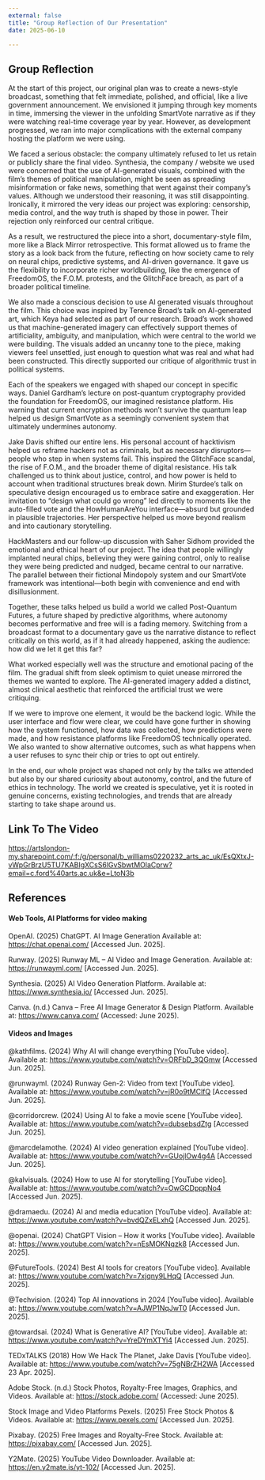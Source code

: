 ```yaml
---
external: false
title: "Group Reflection of Our Presentation" 
date: 2025-06-10 

---
```


## Group Reflection 

At the start of this project, our original plan was to create a news-style broadcast, something that felt immediate, polished, and official, like a live government announcement. We envisioned it jumping through key moments in time, immersing the viewer in the unfolding SmartVote narrative as if they were watching real-time coverage year by year. However, as development progressed, we ran into major complications with the external company hosting the platform we were using.

We faced a serious obstacle: the company ultimately refused to let us retain or publicly share the final video. Synthesia, the company / website we used were concerned that the use of AI-generated visuals, combined with the film’s themes of political manipulation, might be seen as spreading misinformation or fake news, something that went against their company’s values. Although we understood their reasoning, it was still disappointing.
Ironically, it mirrored the very ideas our project was exploring: censorship, media control, and the way truth is shaped by those in power. Their rejection only reinforced our central critique.

As a result, we restructured the piece into a short, documentary-style film, more like a Black Mirror retrospective. This format allowed us to frame the story as a look back from the future, reflecting on how society came to rely on neural chips, predictive systems, and AI-driven governance. It gave us the flexibility to incorporate richer worldbuilding, like the emergence of FreedomOS, the F.O.M. protests, and the GlitchFace breach, as part of a broader political timeline.

We also made a conscious decision to use AI generated visuals throughout the film. This choice was inspired by Terence Broad’s talk on AI-generated art, which Keya had selected as part of our research. Broad’s work showed us that machine-generated imagery can effectively support themes of artificiality, ambiguity, and manipulation, which were central to the world we were building. The visuals added an uncanny tone to the piece, making viewers feel unsettled, just enough to question what was real and what had been constructed. This directly supported our critique of algorithmic trust in political systems.

Each of the speakers we engaged with shaped our concept in specific ways. Daniel Gardham’s lecture on post-quantum cryptography provided the foundation for FreedomOS, our imagined resistance platform. His warning that current encryption methods won’t survive the quantum leap helped us design SmartVote as a seemingly convenient system that ultimately undermines autonomy.

Jake Davis shifted our entire lens. His personal account of hacktivism helped us reframe hackers not as criminals, but as necessary disruptors—people who step in when systems fail. This inspired the GlitchFace scandal, the rise of F.O.M., and the broader theme of digital resistance. His talk challenged us to think about justice, control, and how power is held to account when traditional structures break down.
Mirim Sturdee’s talk on speculative design encouraged us to embrace satire and exaggeration. Her invitation to “design what could go wrong” led directly to moments like the auto-filled vote and the HowHumanAreYou interface—absurd but grounded in plausible trajectories. Her perspective helped us move beyond realism and into cautionary storytelling.

HackMasters and our follow-up discussion with Saher Sidhom provided the emotional and ethical heart of our project. The idea that people willingly implanted neural chips, believing they were gaining control, only to realise they were being predicted and nudged, became central to our narrative. The parallel between their fictional Mindopoly system and our SmartVote framework was intentional—both begin with convenience and end with disillusionment.

Together, these talks helped us build a world we called Post-Quantum Futures, a future shaped by predictive algorithms, where autonomy becomes performative and free will is a fading memory. Switching from a broadcast format to a documentary gave us the narrative distance to reflect critically on this world, as if it had already happened, asking the audience: how did we let it get this far?

What worked especially well was the structure and emotional pacing of the film. The gradual shift from sleek optimism to quiet unease mirrored the themes we wanted to explore. The AI-generated imagery added a distinct, almost clinical aesthetic that reinforced the artificial trust we were critiquing.

If we were to improve one element, it would be the backend logic. While the user interface and flow were clear, we could have gone further in showing how the system functioned, how data was collected, how predictions were made, and how resistance platforms like FreedomOS technically operated. We also wanted to show alternative outcomes, such as what happens when a user refuses to sync their chip or tries to opt out entirely.

In the end, our whole project was shaped not only by the talks we attended but also by our shared curiosity about autonomy, control, and the future of ethics in technology. The world we created is speculative, yet it is rooted in genuine concerns, existing technologies, and trends that are already starting to take shape around us.

## Link To The Video

https://artslondon-my.sharepoint.com/:f:/g/personal/b_williams0220232_arts_ac_uk/EsQXtxJ-vWpGrBrzU5TU7KABIgXCsS6lGvSbwtMOlaCprw?email=c.ford%40arts.ac.uk&e=LtoN3b

## References

#### Web Tools, AI Platforms for video making
OpenAI. (2025) ChatGPT. AI Image Generation Available at: https://chat.openai.com/ [Accessed Jun. 2025].

Runway. (2025) Runway ML – AI Video and Image Generation. Available at: https://runwayml.com/ [Accessed Jun. 2025].

Synthesia. (2025) AI Video Generation Platform. Available at: https://www.synthesia.io/ [Accessed Jun. 2025].


Canva. (n.d.) Canva – Free AI Image Generator & Design Platform. Available at: https://www.canva.com/ (Accessed: June 2025).

#### Videos and Images

@kathfilms. (2024) Why AI will change everything [YouTube video]. Available at: https://www.youtube.com/watch?v=ORFbD_3QGmw [Accessed  Jun. 2025].

@runwayml. (2024) Runway Gen-2: Video from text [YouTube video]. Available at: https://www.youtube.com/watch?v=jR0o9tMClfQ [Accessed  Jun. 2025].

@corridorcrew. (2024) Using AI to fake a movie scene [YouTube video]. Available at: https://www.youtube.com/watch?v=dubsebsdZtg [Accessed  Jun. 2025].

@marcdelamothe. (2024) AI video generation explained [YouTube video]. Available at: https://www.youtube.com/watch?v=GUojlOw4g4A [Accessed  Jun. 2025].

@kalvisuals. (2024) How to use AI for storytelling [YouTube video]. Available at: https://www.youtube.com/watch?v=OwGCDpppNo4 [Accessed  Jun. 2025].

@dramaedu. (2024) AI and media education [YouTube video]. Available at: https://www.youtube.com/watch?v=bvdQZxELxhQ [Accessed  Jun. 2025].

@openai. (2024) ChatGPT Vision – How it works [YouTube video]. Available at: https://www.youtube.com/watch?v=nEsMOKNqzk8 [Accessed  Jun. 2025].

@FutureTools. (2024) Best AI tools for creators [YouTube video]. Available at: https://www.youtube.com/watch?v=7xjqny9LHqQ [Accessed  Jun. 2025].

@Techvision. (2024) Top AI innovations in 2024 [YouTube video]. Available at: https://www.youtube.com/watch?v=AJWP1NqJwT0 [Accessed Jun. 2025].

@towardsai. (2024) What is Generative AI? [YouTube video]. Available at: https://www.youtube.com/watch?v=YreDYmXTYi4 [Accessed Jun. 2025].

TEDxTALKS (2018) How We Hack The Planet, Jake Davis [YouTube video]. Available at: https://www.youtube.com/watch?v=75gNBrZH2WA [Accessed 23 Apr. 2025]. 

Adobe Stock. (n.d.) Stock Photos, Royalty-Free Images, Graphics, and Videos. Available at: https://stock.adobe.com/ (Accessed: June 2025).

Stock Image and Video Platforms
Pexels. (2025) Free Stock Photos & Videos. Available at: https://www.pexels.com/ [Accessed Jun. 2025].

Pixabay. (2025) Free Images and Royalty-Free Stock. Available at: https://pixabay.com/ [Accessed Jun. 2025].

Y2Mate. (2025) YouTube Video Downloader. Available at: https://en.y2mate.is/yt-102/ [Accessed Jun. 2025].